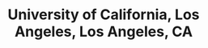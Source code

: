 ---
title: "University of California, Los Angeles, Los Angeles, CA"
project_id: 
conf_date: 1993-08-06
conference_id: ""
presenters:
   - peter_bandettini
summary: "University of California, Los Angeles, Los Angeles, CA"
file: /assets/presentations/
filename: 
layout: presentation
---